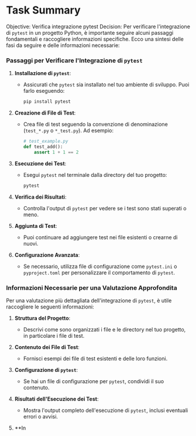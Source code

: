 # Task Summary

Objective: Verifica integrazione pytest
Decision: Per verificare l'integrazione di `pytest` in un progetto Python, è importante seguire alcuni passaggi fondamentali e raccogliere informazioni specifiche. Ecco una sintesi delle fasi da seguire e delle informazioni necessarie:

### Passaggi per Verificare l'Integrazione di `pytest`

1. **Installazione di `pytest`**:
   - Assicurati che `pytest` sia installato nel tuo ambiente di sviluppo. Puoi farlo eseguendo:
     ```bash
     pip install pytest
     ```

2. **Creazione di File di Test**:
   - Crea file di test seguendo la convenzione di denominazione (`test_*.py` o `*_test.py`). Ad esempio:
     ```python
     # test_example.py
     def test_add():
         assert 1 + 1 == 2
     ```

3. **Esecuzione dei Test**:
   - Esegui `pytest` nel terminale dalla directory del tuo progetto:
     ```bash
     pytest
     ```

4. **Verifica dei Risultati**:
   - Controlla l'output di `pytest` per vedere se i test sono stati superati o meno.

5. **Aggiunta di Test**:
   - Puoi continuare ad aggiungere test nei file esistenti o crearne di nuovi.

6. **Configurazione Avanzata**:
   - Se necessario, utilizza file di configurazione come `pytest.ini` o `pyproject.toml` per personalizzare il comportamento di `pytest`.

### Informazioni Necessarie per una Valutazione Approfondita

Per una valutazione più dettagliata dell'integrazione di `pytest`, è utile raccogliere le seguenti informazioni:

1. **Struttura del Progetto**:
   - Descrivi come sono organizzati i file e le directory nel tuo progetto, in particolare i file di test.

2. **Contenuto dei File di Test**:
   - Fornisci esempi dei file di test esistenti e delle loro funzioni.

3. **Configurazione di `pytest`**:
   - Se hai un file di configurazione per `pytest`, condividi il suo contenuto.

4. **Risultati dell'Esecuzione dei Test**:
   - Mostra l'output completo dell'esecuzione di `pytest`, inclusi eventuali errori o avvisi.

5. **In
